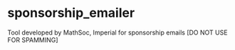 # sponsorship_emailer
Tool developed by MathSoc, Imperial for sponsorship emails [DO NOT USE FOR SPAMMING]
